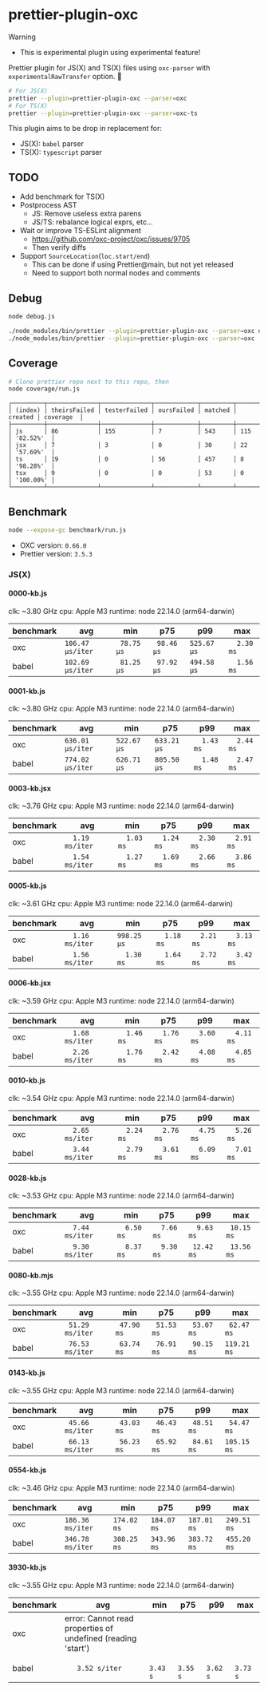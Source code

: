 # prettier-plugin-oxc

> [!WARNING]
> - This is experimental plugin using experimental feature!

Prettier plugin for JS(X) and TS(X) files using `oxc-parser` with `experimentalRawTransfer` option. 🚀

```sh
# For JS(X)
prettier --plugin=prettier-plugin-oxc --parser=oxc
# For TS(X)
prettier --plugin=prettier-plugin-oxc --parser=oxc-ts
```

This plugin aims to be drop in replacement for:

- JS(X): `babel` parser
- TS(X): `typescript` parser

## TODO

- Add benchmark for TS(X)
- Postprocess AST
  - JS: Remove useless extra parens
  - JS/TS: rebalance logical exprs, etc...
- Wait or improve TS-ESLint alignment
  - https://github.com/oxc-project/oxc/issues/9705
  - Then verify diffs
- Support `SourceLocation`(`loc.start/end`)
  - This can be done if using Prettier@main, but not yet released
  - Need to support both normal nodes and comments

## Debug

```sh
node debug.js

./node_modules/bin/prettier --plugin=prettier-plugin-oxc --parser=oxc debug.js
./node_modules/bin/prettier --plugin=prettier-plugin-oxc --parser=oxc ./benchmark/fixtures/0028-kb.js
```

## Coverage

```sh
# Clone prettier repo next to this repo, then
node coverage/run.js
```

```
┌─────────┬──────────────┬──────────────┬────────────┬─────────┬─────────┬───────────┐
│ (index) │ theirsFailed │ testerFailed │ oursFailed │ matched │ created │ coverage  │
├─────────┼──────────────┼──────────────┼────────────┼─────────┼─────────┼───────────┤
│ js      │ 86           │ 155          │ 7          │ 543     │ 115     │ '82.52%'  │
│ jsx     │ 7            │ 3            │ 0          │ 30      │ 22      │ '57.69%'  │
│ ts      │ 19           │ 0            │ 56         │ 457     │ 8       │ '98.28%'  │
│ tsx     │ 9            │ 0            │ 0          │ 53      │ 0       │ '100.00%' │
└─────────┴──────────────┴──────────────┴────────────┴─────────┴─────────┴───────────┘
```

## Benchmark

```sh
node --expose-gc benchmark/run.js
```

- OXC version: `0.66.0`
- Prettier version: `3.5.3`

### JS(X)
#### 0000-kb.js
clk: ~3.80 GHz
cpu: Apple M3
runtime: node 22.14.0 (arm64-darwin)

| benchmark |              avg |         min |         p75 |         p99 |         max |
| ----- | ---------------- | ----------- | ----------- | ----------- | ----------- |
| oxc   | `106.47 µs/iter` | ` 78.75 µs` | ` 98.46 µs` | `525.67 µs` | `  2.30 ms` |
| babel | `102.69 µs/iter` | ` 81.25 µs` | ` 97.92 µs` | `494.58 µs` | `  1.56 ms` |

#### 0001-kb.js
clk: ~3.80 GHz
cpu: Apple M3
runtime: node 22.14.0 (arm64-darwin)

| benchmark |              avg |         min |         p75 |         p99 |         max |
| ----- | ---------------- | ----------- | ----------- | ----------- | ----------- |
| oxc   | `636.01 µs/iter` | `522.67 µs` | `633.21 µs` | `  1.43 ms` | `  2.44 ms` |
| babel | `774.02 µs/iter` | `626.71 µs` | `805.50 µs` | `  1.48 ms` | `  2.47 ms` |

#### 0003-kb.jsx
clk: ~3.76 GHz
cpu: Apple M3
runtime: node 22.14.0 (arm64-darwin)

| benchmark |              avg |         min |         p75 |         p99 |         max |
| ----- | ---------------- | ----------- | ----------- | ----------- | ----------- |
| oxc   | `  1.19 ms/iter` | `  1.03 ms` | `  1.24 ms` | `  2.30 ms` | `  2.91 ms` |
| babel | `  1.54 ms/iter` | `  1.27 ms` | `  1.69 ms` | `  2.66 ms` | `  3.86 ms` |

#### 0005-kb.js
clk: ~3.61 GHz
cpu: Apple M3
runtime: node 22.14.0 (arm64-darwin)

| benchmark |              avg |         min |         p75 |         p99 |         max |
| ----- | ---------------- | ----------- | ----------- | ----------- | ----------- |
| oxc   | `  1.16 ms/iter` | `998.25 µs` | `  1.18 ms` | `  2.21 ms` | `  3.13 ms` |
| babel | `  1.56 ms/iter` | `  1.30 ms` | `  1.64 ms` | `  2.72 ms` | `  3.42 ms` |

#### 0006-kb.jsx
clk: ~3.59 GHz
cpu: Apple M3
runtime: node 22.14.0 (arm64-darwin)

| benchmark |              avg |         min |         p75 |         p99 |         max |
| ----- | ---------------- | ----------- | ----------- | ----------- | ----------- |
| oxc   | `  1.68 ms/iter` | `  1.46 ms` | `  1.76 ms` | `  3.60 ms` | `  4.11 ms` |
| babel | `  2.26 ms/iter` | `  1.76 ms` | `  2.42 ms` | `  4.08 ms` | `  4.85 ms` |

#### 0010-kb.js
clk: ~3.54 GHz
cpu: Apple M3
runtime: node 22.14.0 (arm64-darwin)

| benchmark |              avg |         min |         p75 |         p99 |         max |
| ----- | ---------------- | ----------- | ----------- | ----------- | ----------- |
| oxc   | `  2.65 ms/iter` | `  2.24 ms` | `  2.76 ms` | `  4.75 ms` | `  5.26 ms` |
| babel | `  3.44 ms/iter` | `  2.79 ms` | `  3.61 ms` | `  6.09 ms` | `  7.01 ms` |

#### 0028-kb.js
clk: ~3.53 GHz
cpu: Apple M3
runtime: node 22.14.0 (arm64-darwin)

| benchmark |              avg |         min |         p75 |         p99 |         max |
| ----- | ---------------- | ----------- | ----------- | ----------- | ----------- |
| oxc   | `  7.44 ms/iter` | `  6.50 ms` | `  7.66 ms` | `  9.63 ms` | ` 10.15 ms` |
| babel | `  9.30 ms/iter` | `  8.37 ms` | `  9.30 ms` | ` 12.42 ms` | ` 13.56 ms` |

#### 0080-kb.mjs
clk: ~3.55 GHz
cpu: Apple M3
runtime: node 22.14.0 (arm64-darwin)

| benchmark |              avg |         min |         p75 |         p99 |         max |
| ----- | ---------------- | ----------- | ----------- | ----------- | ----------- |
| oxc   | ` 51.29 ms/iter` | ` 47.90 ms` | ` 51.53 ms` | ` 53.07 ms` | ` 62.47 ms` |
| babel | ` 76.53 ms/iter` | ` 63.74 ms` | ` 76.91 ms` | ` 90.15 ms` | `119.21 ms` |

#### 0143-kb.js
clk: ~3.55 GHz
cpu: Apple M3
runtime: node 22.14.0 (arm64-darwin)

| benchmark |              avg |         min |         p75 |         p99 |         max |
| ----- | ---------------- | ----------- | ----------- | ----------- | ----------- |
| oxc   | ` 45.66 ms/iter` | ` 43.03 ms` | ` 46.43 ms` | ` 48.51 ms` | ` 54.47 ms` |
| babel | ` 66.13 ms/iter` | ` 56.23 ms` | ` 65.92 ms` | ` 84.61 ms` | `105.15 ms` |

#### 0554-kb.js
clk: ~3.46 GHz
cpu: Apple M3
runtime: node 22.14.0 (arm64-darwin)

| benchmark |              avg |         min |         p75 |         p99 |         max |
| ----- | ---------------- | ----------- | ----------- | ----------- | ----------- |
| oxc   | `186.36 ms/iter` | `174.02 ms` | `184.07 ms` | `187.01 ms` | `249.51 ms` |
| babel | `346.78 ms/iter` | `308.25 ms` | `343.96 ms` | `383.72 ms` | `455.20 ms` |

#### 3930-kb.js
clk: ~3.55 GHz
cpu: Apple M3
runtime: node 22.14.0 (arm64-darwin)

| benchmark |              avg |         min |         p75 |         p99 |         max |
| ----- | ---------------- | ----------- | ----------- | ----------- | ----------- |
| oxc   | error: Cannot read properties of undefined (reading 'start') |
| babel | `   3.52 s/iter` | `   3.43 s` | `   3.55 s` | `   3.62 s` | `   3.73 s` |
